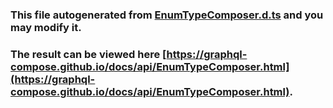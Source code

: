 ### This file autogenerated from [EnumTypeComposer.d.ts](https://github.com/graphql-compose/graphql-compose/blob/master/src/EnumTypeComposer.d.ts) and you may modify it.

### The result can be viewed here [https://graphql-compose.github.io/docs/api/EnumTypeComposer.html](https://graphql-compose.github.io/docs/api/EnumTypeComposer.html).
